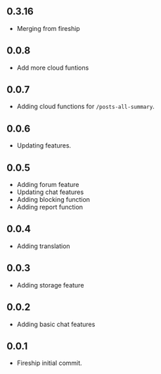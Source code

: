 ## 0.3.16

* Merging from fireship

## 0.0.8

* Add more cloud funtions


## 0.0.7

* Adding cloud functions for `/posts-all-summary`.

## 0.0.6

* Updating features.

## 0.0.5

* Adding forum feature
* Updating chat features
* Adding blocking function
* Adding report function

## 0.0.4

* Adding translation


## 0.0.3

* Adding storage feature

## 0.0.2

* Adding basic chat features


## 0.0.1

* Fireship initial commit.


